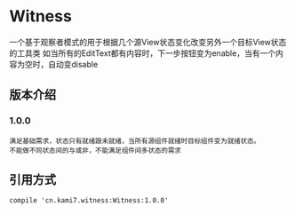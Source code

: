 # Witness

一个基于观察者模式的用于根据几个源View状态变化改变另外一个目标View状态的工具类
如当所有的EditText都有内容时，下一步按钮变为enable，当有一个内容为空时，自动变disable

## 版本介绍
### 1.0.0
	满足基础需求，状态只有就绪跟未就绪，当所有源组件就绪时目标组件变为就绪状态。
	不能做不同状态间的与或非，不能满足组件间多状态的需求

## 引用方式
    compile 'cn.kami7.witness:Witness:1.0.0'